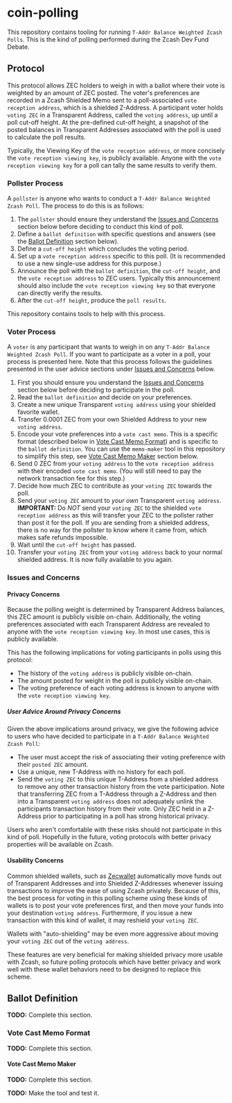 # coin-polling

This repository contains tooling for running `T-Addr Balance Weighted Zcash Polls`. This is the kind of polling performed during the Zcash Dev Fund Debate.

## Protocol

This protocol allows ZEC holders to weigh in with a ballot where their vote is weighted by an amount of ZEC posted. The voter's preferences are recorded in a Zcash Shielded Memo sent to a poll-associated `vote reception address`, which is a shielded Z-Address. A participant voter holds `voting ZEC` in a Transparent Address, called the `voting address`, up until a poll cut-off height. At the pre-defined cut-off height, a snapshot of the posted balances in Transparent Addresses associated with the poll is used to calculate the poll results.

Typically, the Viewing Key of the `vote reception address`, or more concisely the `vote reception viewing key`, is publicly available. Anyone with the `vote reception viewing key` for a poll can tally the same results to verify them.

### Pollster Process

A `pollster` is anyone who wants to conduct a `T-Addr Balance Weighted Zcash Poll`. The process to do this is as follows:

1. The `pollster` should ensure they understand the [Issues and Concerns](#issues-and-concerns) section below before deciding to conduct this kind of poll.
2. Define a `ballot definition` with specific questions and answers (see the [Ballot Definition](#ballot-definition) section below).
3. Define a `cut-off height` which concludes the voting period.
4. Set up a `vote reception address` specific to this poll. (It is recommended to use a new single-use address for this purpose.)
5. Announce the poll with the `ballot definition`, the `cut-off height`, and the `vote reception address` to ZEC users. Typically this announcement should also include the `vote reception viewing key` so that everyone can directly verify the results.
6. After the `cut-off height`, produce the `poll results`.

This repository contains tools to help with this process.

### Voter Process

A `voter` is any participant that wants to weigh in on any `T-Addr Balance Weighted Zcash Poll`. If you want to participate as a voter in a poll, your process is presented here. Note that this process follows the guidelines presented in the user advice sections under [Issues and Concerns](#issues-and-concerns) below.

1. First you should ensure you understand the [Issues and Concerns](#issues-and-concerns) section below before deciding to participate in the poll.
2. Read the `ballot definition` and decide on your preferences.
3. Create a new unique Transparent `voting address` using your shielded favorite wallet.
4. Transfer 0.0001 ZEC from your own Shielded Address to your new `voting address`.
5. Encode your vote preferences into a `vote cast memo`. This is a specific format (described below in [Vote Cast Memo Format](#vote-cast-memo-format)) and is specific to the `ballot definition`. You can use the `memo-maker` tool in this repository to simplify this step, see [Vote Cast Memo Maker](#vote-cast-memo-maker) section below.
6. Send 0 ZEC from your `voting address` to the `vote reception address` with their encoded `vote cast memo`. (You will still need to pay the network transaction fee for this step.)
7. Decide how much ZEC to contribute as your `voting ZEC` towards the poll.
8. Send your `voting ZEC` amount to *your own* Transparent `voting address`. **IMPORTANT:** Do *NOT* send your `voting ZEC` to the shielded `vote reception address` as this will transfer your ZEC to the pollster rather than post it for the poll. If you are sending from a shielded address, there is no way for the pollster to know where it came from, which makes safe refunds impossible.
9. Wait until the `cut-off height` has passed.
10. Transfer your `voting ZEC` from your `voting address` back to your normal shielded address. It is now fully available to you again.

### Issues and Concerns

#### Privacy Concerns

Because the polling weight is determined by Transparent Address balances, this ZEC amount is publicly visible on-chain. Additionally, the voting preferences associated with each Transparent Address are revealed to anyone with the `vote reception viewing key`. In most use cases, this is publicly available.

This has the following implications for voting participants in polls using this protocol:

- The history of the `voting address` is publicly visible on-chain.
- The amount posted for weight in the poll is publicly visible on-chain.
- The voting preference of each voting address is known to anyone with the `vote reception viewing key`.

##### User Advice Around Privacy Concerns

Given the above implications around privacy, we give the following advice to users who have decided to participate in a `T-Addr Balance Weighted Zcash Poll`:

- The user must accept the risk of associating their voting preference with their `posted ZEC` amount.
- Use a unique, new T-Address with no history for each poll.
- Send the `voting ZEC` to this unique T-Address from a shielded address to remove any other transaction history from the vote participation. Note that transferring ZEC from a T-Address through a Z-Address and then into a Transparent `voting address` does not adequately unlink the participants transaction history from their vote. Only ZEC held in a Z-Address prior to participating in a poll has strong historical privacy.

Users who aren't comfortable with these risks should not participate in this kind of poll. Hopefully in the future, voting protocols with better privacy properties will be available on Zcash.

#### Usability Concerns

Common shielded wallets, such as [Zecwallet](https://www.zecwallet.co/) automatically move funds out of Transparent Addresses and into Shielded Z-Addresses whenever issuing transactions to improve the ease of using Zcash privately. Because of this, the best process for voting in this polling scheme using these kinds of wallets is to post your vote preferences first, and then move your funds into your destination `voting address`. Furthermore, if you issue a new transaction with this kind of wallet, it may reshield your `voting ZEC`.

Wallets with "auto-shielding" may be even more aggressive about moving your `voting ZEC` out of the `voting address`.

These features are very beneficial for making shielded privacy more usable with Zcash, so future polling protocols which have better privacy and work well with these wallet behaviors need to be designed to replace this scheme.

## Ballot Definition

**TODO:** Complete this section.

### Vote Cast Memo Format

**TODO:** Complete this section.

#### Vote Cast Memo Maker

**TODO:** Complete this section.

**TODO:** Make the tool and test it.
